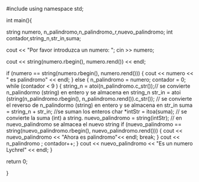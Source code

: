 #include <iostream>
using namespace std;

int main(){

  string numero, n_palindromo,n_palindromo_r,nuevo_palindromo;
  int contador,string_n,str_in,suma;


  cout << "Por favor introduzca un numero: ";
  cin >> numero;

  cout << string(numero.rbegin(), numero.rend()) << endl;

  if (numero == string(numero.rbegin(), numero.rend()))
  {
      cout << numero << " es palindromo" << endl;
  }
  else
  {
    n_palindromo = numero;
    contador = 0;
    while (contador < 9 )
    {
      string_n = atoi(n_palindromo.c_str());// se convierte n_palindormo (string) en entero y se almacena en string_n
      str_in = atoi (string(n_palindromo.rbegin(), n_palindromo.rend()).c_str()); // se convierte el reverso de n_palindormo (string) en entero y se almacena en str_in
      suma = string_n + str_in; //se suman los enteros
      char *intStr = itoa(suma); // se convierte la suma (int) a string.
      nuevo_palindromo = string(intStr); // en nuevo_palindromo se almacea el nuevo string
      if (nuevo_palindromo == string(nuevo_palindromo.rbegin(), nuevo_palindromo.rend()))
      {
        cout << nuevo_palindromo << "Ahora es palindromo"<< endl;
        break;
      }
      cout << n_palindromo ;
      contador++;
    }
    cout << nuevo_palindromo << "Es un numero Lychrel" << endl;
  }

  return 0;

}
